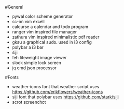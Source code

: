 #General
* pywal           color scheme generator
* sc-im           vim excell
* calcurse        a calendar and todo program
* ranger          vim inspired file manager
* zathura         vim inspired minimalistic pdf reader
* gksu            a graphical sudo. used in i3 config
* polybar         a i3 bar    
* siji            
* feh             liteweight image viewer
* slock           simple lock screen
* jq              cmd json processor

#Fonts
* weather-icons   font that weather script uses https://github.com/erikflowers/weather-icons
* siji            font that polybar uses https://github.com/stark/siji
* scrot           screenchot

